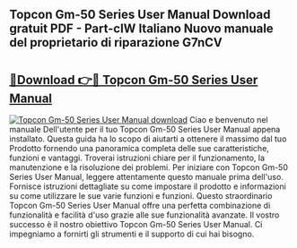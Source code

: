 ## Topcon Gm-50 Series User Manual Download gratuit PDF - Part-cIW Italiano Nuovo manuale del proprietario di riparazione G7nCV

# <h2><a href="http://dfblr86.blite.top/?on=Topcon+Gm-50+Series+User+Manual">🔗Download 👉🔴 Topcon Gm-50 Series User Manual</a></h2>

[![Topcon Gm-50 Series User Manual download](https://i.imgur.com/lujVjoI.png)](http://dfblr86.blite.top/?on=Topcon+Gm-50+Series+User+Manual)
Ciao e benvenuto nel manuale Dell'utente per il tuo Topcon Gm-50 Series User Manual appena installato. Questa guida ha lo scopo di aiutarti a ottenere il massimo dal tuo Prodotto fornendo una panoramica completa delle sue caratteristiche, funzioni e vantaggi. Troverai istruzioni chiare per il funzionamento, la manutenzione e la risoluzione dei problemi. Per iniziare con Topcon Gm-50 Series User Manual, leggere attentamente questo manuale prima dell'uso. Fornisce istruzioni dettagliate su come impostare il prodotto e informazioni su come utilizzare le sue varie funzioni e funzioni. Questo straordinario Topcon Gm-50 Series User Manual offre una perfetta combinazione di funzionalità e facilità d'uso grazie alle sue funzionalità avanzate. Il vostro successo è il nostro obiettivo Topcon Gm-50 Series User Manual. Ci impegniamo a fornirti gli strumenti e il supporto di cui hai bisogno.
